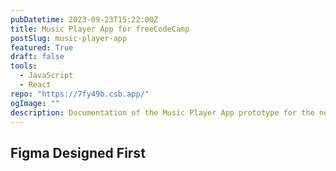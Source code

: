 ```yaml
---
pubDatetime: 2023-09-23T15:22:00Z
title: Music Player App for freeCodeCamp
postSlug: music-player-app
featured: True
draft: false
tools:
  - JavaScript
  - React
repo: "https://7fy49b.csb.app/"
ogImage: ""
description: Documentation of the Music Player App prototype for the new JavaScript Curriculum Certification
---
```


## Figma Designed First
